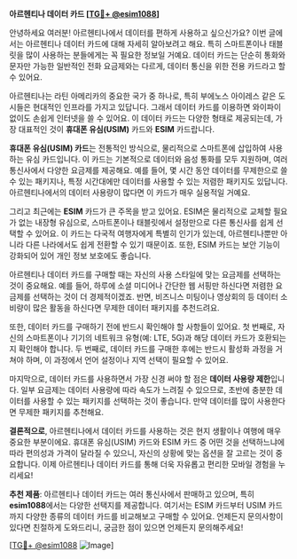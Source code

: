 **아르헨티나 데이터 카드 [[TG💪+ @esim1088](https://t.me/s/esim1088)]**

안녕하세요 여러분! 아르헨티나에서 데이터를 편하게 사용하고 싶으신가요? 이번 글에서는 아르헨티나 데이터 카드에 대해 자세히 알아보려고 해요. 특히 스마트폰이나 태블릿을 많이 사용하는 분들에게는 꼭 필요한 정보일 거예요. 데이터 카드는 단순히 통화와 문자만 가능한 일반적인 전화 요금제와는 다르게, 데이터 통신을 위한 전용 카드라고 할 수 있어요. 

아르헨티나는 라틴 아메리카의 중요한 국가 중 하나로, 특히 부에노스 아이레스 같은 도시들은 현대적인 인프라를 가지고 있답니다. 그래서 데이터 카드를 이용하면 와이파이 없이도 손쉽게 인터넷을 쓸 수 있어요. 이 데이터 카드는 다양한 형태로 제공되는데, 가장 대표적인 것이 **휴대폰 유심(USIM)** 카드와 **ESIM** 카드랍니다.

**휴대폰 유심(USIM) 카드**는 전통적인 방식으로, 물리적으로 스마트폰에 삽입하여 사용하는 유심 카드입니다. 이 카드는 기본적으로 데이터와 음성 통화를 모두 지원하며, 여러 통신사에서 다양한 요금제를 제공해요. 예를 들어, 몇 시간 동안 데이터를 무제한으로 쓸 수 있는 패키지나, 특정 시간대에만 데이터를 사용할 수 있는 저렴한 패키지도 있답니다. 아르헨티나에서의 데이터 사용량이 많다면 이 카드가 매우 실용적일 거예요.

그리고 최근에는 **ESIM** 카드가 큰 주목을 받고 있어요. ESIM은 물리적으로 교체할 필요가 없는 내장형 유심으로, 스마트폰이나 태블릿에서 설정만으로 다른 통신사를 쉽게 선택할 수 있어요. 이 카드는 다국적 여행자에게 특별히 인기가 있는데, 아르헨티나뿐만 아니라 다른 나라에서도 쉽게 전환할 수 있기 때문이죠. 또한, ESIM 카드는 보안 기능이 강화되어 있어 개인 정보 보호에도 좋습니다.

아르헨티나 데이터 카드를 구매할 때는 자신의 사용 스타일에 맞는 요금제를 선택하는 것이 중요해요. 예를 들어, 하루에 소셜 미디어나 간단한 웹 서핑만 하신다면 저렴한 요금제를 선택하는 것이 더 경제적이겠죠. 반면, 비즈니스 미팅이나 영상회의 등 데이터 소비량이 많은 활동을 하신다면 무제한 데이터 패키지를 추천드려요.

또한, 데이터 카드를 구매하기 전에 반드시 확인해야 할 사항들이 있어요. 첫 번째로, 자신의 스마트폰이나 기기의 네트워크 유형(예: LTE, 5G)과 해당 데이터 카드가 호환되는지 확인해야 합니다. 두 번째로, 데이터 카드를 구매한 후에는 반드시 활성화 과정을 거쳐야 하며, 이 과정에서 언어 설정이나 지역 선택이 필요할 수 있어요.

마지막으로, 데이터 카드를 사용하면서 가장 신경 써야 할 점은 **데이터 사용량 제한**입니다. 일부 요금제는 데이터 사용량에 따라 속도가 느려질 수 있으므로, 초반에 충분한 데이터를 사용할 수 있는 패키지를 선택하는 것이 좋습니다. 만약 데이터를 많이 사용한다면 무제한 패키지를 추천해요.

**결론적으로**, 아르헨티나에서 데이터 카드를 사용하는 것은 현지 생활이나 여행에 매우 중요한 부분이에요. 휴대폰 유심(USIM) 카드와 ESIM 카드 중 어떤 것을 선택하느냐에 따라 편의성과 가격이 달라질 수 있으니, 자신의 상황에 맞는 옵션을 잘 고르는 것이 중요합니다. 이제 아르헨티나 데이터 카드를 통해 더욱 자유롭고 편리한 모바일 경험을 누리세요!

**추천 제품**: 아르헨티나 데이터 카드는 여러 통신사에서 판매하고 있으며, 특히 **esim1088**에서는 다양한 선택지를 제공합니다. 여기서는 ESIM 카드부터 USIM 카드까지 다양한 종류의 데이터 카드를 비교해보고 구매할 수 있어요. 언제든지 문의사항이 있다면 친절하게 도와드리니, 궁금한 점이 있으면 언제든지 문의해주세요!

[[TG💪+ @esim1088](https://t.me/s/esim1088) ![Image](https://i.postimg.cc/Y0z9fWf4/image.png)]